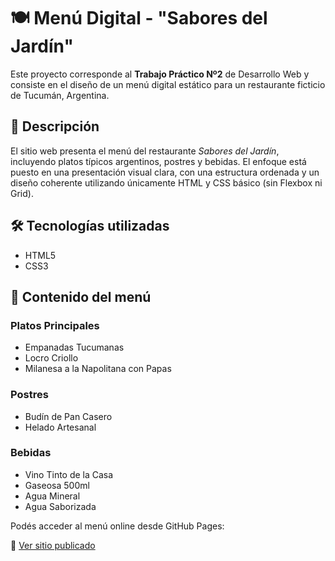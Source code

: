 # 🍽️ Menú Digital - "Sabores del Jardín"

Este proyecto corresponde al **Trabajo Práctico Nº2** de Desarrollo Web y consiste en el diseño de un menú digital estático para un restaurante ficticio de Tucumán, Argentina.

## 🌟 Descripción

El sitio web presenta el menú del restaurante *Sabores del Jardín*, incluyendo platos típicos argentinos, postres y bebidas. El enfoque está puesto en una presentación visual clara, con una estructura ordenada y un diseño coherente utilizando únicamente HTML y CSS básico (sin Flexbox ni Grid).

## 🛠️ Tecnologías utilizadas

- HTML5
- CSS3 

## 🧾 Contenido del menú

### Platos Principales

- Empanadas Tucumanas  
- Locro Criollo  
- Milanesa a la Napolitana con Papas

### Postres

- Budín de Pan Casero  
- Helado Artesanal

### Bebidas

- Vino Tinto de la Casa  
- Gaseosa 500ml  
- Agua Mineral  
- Agua Saborizada

Podés acceder al menú online desde GitHub Pages:

🔗 [Ver sitio publicado](https://robustiano23.github.io/Menu-digital/)  





